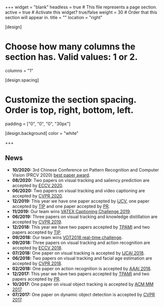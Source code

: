 +++
widget = "blank"
headless = true  # This file represents a page section.
active = true  # Activate this widget? true/false
weight = 30  # Order that this section will appear in.
title = ""
location = "right"

[design]
  # Choose how many columns the section has. Valid values: 1 or 2.
  columns = "1"

[design.spacing]
  # Customize the section spacing. Order is top, right, bottom, left.
  padding = ["0", "0", "0", "30px"]

[design.background]
  color = "white"

+++

## **News**
- **10/2020:** 3rd Chinese Conference on Pattern Recognition and Computer Vision (PRCV 2020) [best paper award](/en/publication/zhou-2020-anchor/).
- **08/2020:** Two papers on visual tracking and saliency prediction are accepted by [ECCV 2020](https://eccv2020.eu/).
- **06/2020:** Two papers on visual tracking and video captioning are accepted by [CVPR 2020](http://cvpr2020.thecvf.com/).
- **12/2019:** This year we have one paper accepted by [IJCV](https://www.springer.com/journal/11263), one paper accepted by [TIP](https://ieeexplore.ieee.org/xpl/RecentIssue.jsp?punumber=83) and one paper accepted by [PR](https://www.journals.elsevier.com/pattern-recognition).
- **11/2019:** Our team wins [VATEX Captioning Challenge 2019](https://arxiv.org/pdf/1910.05752.pdf).
- **06/2019:** Three papers on visual tracking and knowledge distillation are accepted by [CVPR 2019](https://cvpr2019.thecvf.com/).
- **12/2018:** This year we have two papers accepted by [TPAMI](https://ieeexplore.ieee.org/xpl/RecentIssue.jsp?punumber=34) and two papers accepted by [TIP](https://ieeexplore.ieee.org/xpl/RecentIssue.jsp?punumber=83).
- **09/2018:** Our team wins [VOT2018 real-time challenge](https://www.votchallenge.net/vot2018/).
- **09/2018:** Three papers on visual tracking and action recognition are accepted by [ECCV 2018](https://eccv2018.org/).
- **07/2018:** One paper on visual tracking is accepted by [IJCAI 2018](https://www.ijcai-18.org/).
- **06/2018:** Two papers on visual tracking and facial age estimation are accepted by [CVPR 2018](https://cvpr2018.thecvf.com/).
- **02/2018:** One paper on action recognition is accepted by [AAAI 2018](https://aaai.org/Conferences/AAAI-18/).
- **12/2017:** This year we have two papers accepted by [TPAMI](https://ieeexplore.ieee.org/xpl/RecentIssue.jsp?punumber=34) and two papers accepted by [PR](https://www.journals.elsevier.com/pattern-recognition).
- **10/2017:** One paper on visual object tracking is accepted by [ACM MM 2017](http://2017.acmmm.org/).
- **07/2017:** One paper on dynamic object detection is accepted by [CVPR 2017](https://cvpr2017.thecvf.com/).
